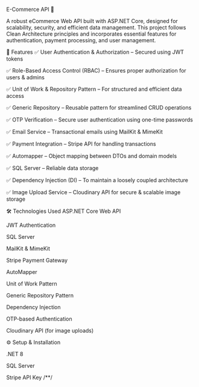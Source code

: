 E-Commerce API 🛒

A robust eCommerce Web API built with ASP.NET Core, designed for scalability, security, and efficient data management. This project follows Clean Architecture principles and incorporates essential features for authentication, payment processing, and user management.

🚀 Features
✅ User Authentication & Authorization – Secured using JWT tokens

✅ Role-Based Access Control (RBAC) – Ensures proper authorization for users & admins

✅ Unit of Work & Repository Pattern – For structured and efficient data access

✅ Generic Repository – Reusable pattern for streamlined CRUD operations

✅ OTP Verification – Secure user authentication using one-time passwords

✅ Email Service – Transactional emails using MailKit & MimeKit

✅ Payment Integration – Stripe API for handling transactions

✅ Automapper – Object mapping between DTOs and domain models

✅ SQL Server – Reliable data storage

✅ Dependency Injection (DI) – To maintain a loosely coupled architecture

✅ Image Upload Service – Cloudinary API for secure & scalable image storage

🛠 Technologies Used
ASP.NET Core Web API

JWT Authentication

SQL Server

MailKit & MimeKit

Stripe Payment Gateway

AutoMapper

Unit of Work Pattern

Generic Repository Pattern

Dependency Injection

OTP-based Authentication

Cloudinary API (for image uploads)

⚙ Setup & Installation


.NET 8

SQL Server

Stripe API Key
/**/